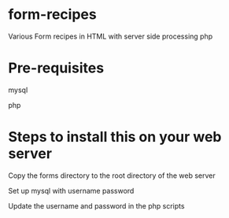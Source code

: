 # form-recipes
Various Form recipes in HTML with server side processing php
# Pre-requisites
mysql

php

# Steps to install this on your web server
Copy the forms directory to the root directory of the web server

Set up mysql with username password

Update the username and password in the php scripts

